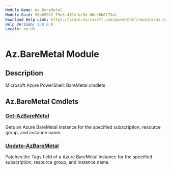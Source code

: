 ```yaml
---
Module Name: Az.BareMetal
Module Guid: 90e05912-79e6-4124-bc5d-06ec0b6f73dc
Download Help Link: https://learn.microsoft.com/powershell/module/az.baremetal
Help Version: 1.0.0.0
Locale: en-US
---
```


# Az.BareMetal Module
## Description
Microsoft Azure PowerShell: BareMetal cmdlets

## Az.BareMetal Cmdlets
### [Get-AzBareMetal](Get-AzBareMetal.md)
Gets an Azure BareMetal instance for the specified subscription, resource group, and instance name.

### [Update-AzBareMetal](Update-AzBareMetal.md)
Patches the Tags field of a Azure BareMetal instance for the specified subscription, resource group, and instance name.

